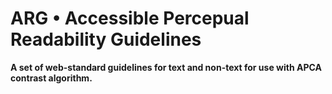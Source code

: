# ARG • Accessible Percepual Readability Guidelines
**A set of web-standard guidelines for text and non-text for use with APCA contrast algorithm.**
